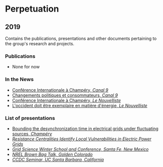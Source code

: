 # Perpetuation

## 2019

Contains the publications, presentations and other documents pertaining to the group's research and projects.

### Publications

* None for now

### In the News

* [Conférence Internationale à Champéry, *Canal 9*](https://github.com/GeeeHesso/Perpetuation/tree/master/2019/In_the_News/Champery_canal9)
* [Changements politiques et consommateurs, *Canal 9*](https://github.com/GeeeHesso/Perpetuation/tree/master/2019/In_the_News/Champery_canal9_more)
* [Conférence Internationale à Champéry, *Le Nouvelliste*](https://github.com/GeeeHesso/Perpetuation/tree/master/2019/In_the_News/Champery_NF)
* [L'occident doit être exemplaire en matière d'énergie, *Le Nouvelliste*](https://github.com/GeeeHesso/Perpetuation/tree/master/2019/In_the_News/Occident_Exemplaire_NF)

### List of presentations

* [Bounding the desynchronization time in electrical grids under fluctuating sources, *Champéry*](https://github.com/GeeeHesso/Perpetuation/tree/master/2019/Presentations/FEPSET19_Delabays)
*  [*Resistance Centralities Identify Local Vulnerabilities in Electric Power Grids*](https://github.com/GeeeHesso/Perpetuation/tree/master/2019/Presentations/FEPSET19_Tyloo)
* [*Grid Science Winter School and Conference, Santa Fe, New Mexico*](https://github.com/GeeeHesso/Perpetuation/tree/master/2019/Presentations/Grid_Science_Santa_Fe)
* [*NREL Brown Bag Talk, Golden Colorado*](https://github.com/GeeeHesso/Perpetuation/tree/master/2019/Presentations/NREL_Golden)
* [*CCDC Seminar, UC Santa Barbara, California*](https://github.com/GeeeHesso/Perpetuation/tree/master/2019/Presentations/UC_Santa_Barbara)
